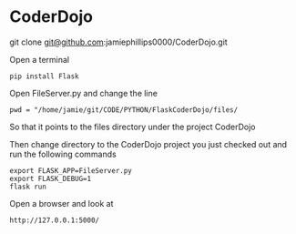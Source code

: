 # CoderDojo

git clone git@github.com:jamiephillips0000/CoderDojo.git

Open a terminal

    pip install Flask


Open FileServer.py and change the line

    pwd = "/home/jamie/git/CODE/PYTHON/FlaskCoderDojo/files/
So that it points to the files directory under the project CoderDojo


Then change directory to the CoderDojo project you just checked out and run the following commands

    export FLASK_APP=FileServer.py
    export FLASK_DEBUG=1
    flask run


Open a browser and look at

    http://127.0.0.1:5000/

